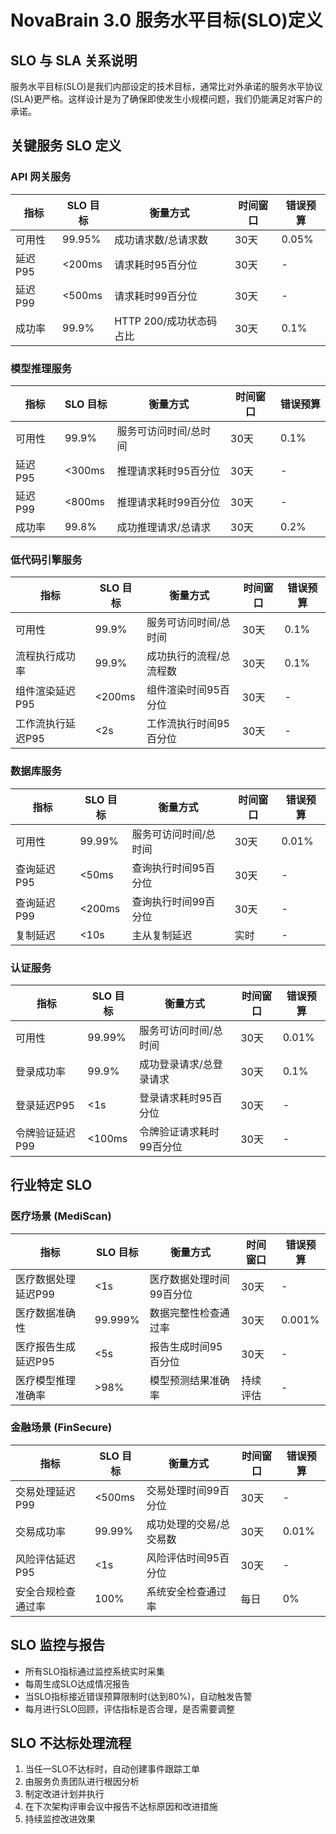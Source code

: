 # NovaBrain 3.0 服务水平目标(SLO)定义

## SLO 与 SLA 关系说明

服务水平目标(SLO)是我们内部设定的技术目标，通常比对外承诺的服务水平协议(SLA)更严格。这样设计是为了确保即使发生小规模问题，我们仍能满足对客户的承诺。

## 关键服务 SLO 定义

### API 网关服务

| 指标 | SLO 目标 | 衡量方式 | 时间窗口 | 错误预算 |
|------|----------|----------|----------|----------|
| 可用性 | 99.95% | 成功请求数/总请求数 | 30天 | 0.05% |
| 延迟P95 | <200ms | 请求耗时95百分位 | 30天 | - |
| 延迟P99 | <500ms | 请求耗时99百分位 | 30天 | - |
| 成功率 | 99.9% | HTTP 200/成功状态码占比 | 30天 | 0.1% |

### 模型推理服务

| 指标 | SLO 目标 | 衡量方式 | 时间窗口 | 错误预算 |
|------|----------|----------|----------|----------|
| 可用性 | 99.9% | 服务可访问时间/总时间 | 30天 | 0.1% |
| 延迟P95 | <300ms | 推理请求耗时95百分位 | 30天 | - |
| 延迟P99 | <800ms | 推理请求耗时99百分位 | 30天 | - |
| 成功率 | 99.8% | 成功推理请求/总请求 | 30天 | 0.2% |

### 低代码引擎服务

| 指标 | SLO 目标 | 衡量方式 | 时间窗口 | 错误预算 |
|------|----------|----------|----------|----------|
| 可用性 | 99.9% | 服务可访问时间/总时间 | 30天 | 0.1% |
| 流程执行成功率 | 99.9% | 成功执行的流程/总流程数 | 30天 | 0.1% |
| 组件渲染延迟P95 | <200ms | 组件渲染时间95百分位 | 30天 | - |
| 工作流执行延迟P95 | <2s | 工作流执行时间95百分位 | 30天 | - |

### 数据库服务

| 指标 | SLO 目标 | 衡量方式 | 时间窗口 | 错误预算 |
|------|----------|----------|----------|----------|
| 可用性 | 99.99% | 服务可访问时间/总时间 | 30天 | 0.01% |
| 查询延迟P95 | <50ms | 查询执行时间95百分位 | 30天 | - |
| 查询延迟P99 | <200ms | 查询执行时间99百分位 | 30天 | - |
| 复制延迟 | <10s | 主从复制延迟 | 实时 | - |

### 认证服务

| 指标 | SLO 目标 | 衡量方式 | 时间窗口 | 错误预算 |
|------|----------|----------|----------|----------|
| 可用性 | 99.99% | 服务可访问时间/总时间 | 30天 | 0.01% |
| 登录成功率 | 99.9% | 成功登录请求/总登录请求 | 30天 | 0.1% |
| 登录延迟P95 | <1s | 登录请求耗时95百分位 | 30天 | - |
| 令牌验证延迟P99 | <100ms | 令牌验证请求耗时99百分位 | 30天 | - |

## 行业特定 SLO

### 医疗场景 (MediScan)

| 指标 | SLO 目标 | 衡量方式 | 时间窗口 | 错误预算 |
|------|----------|----------|----------|----------|
| 医疗数据处理延迟P99 | <1s | 医疗数据处理时间99百分位 | 30天 | - |
| 医疗数据准确性 | 99.999% | 数据完整性检查通过率 | 30天 | 0.001% |
| 医疗报告生成延迟P95 | <5s | 报告生成时间95百分位 | 30天 | - |
| 医疗模型推理准确率 | >98% | 模型预测结果准确率 | 持续评估 | - |

### 金融场景 (FinSecure)

| 指标 | SLO 目标 | 衡量方式 | 时间窗口 | 错误预算 |
|------|----------|----------|----------|----------|
| 交易处理延迟P99 | <500ms | 交易处理时间99百分位 | 30天 | - |
| 交易成功率 | 99.99% | 成功处理的交易/总交易数 | 30天 | 0.01% |
| 风险评估延迟P95 | <1s | 风险评估时间95百分位 | 30天 | - |
| 安全合规检查通过率 | 100% | 系统安全检查通过率 | 每日 | 0% |

## SLO 监控与报告

- 所有SLO指标通过监控系统实时采集
- 每周生成SLO达成情况报告
- 当SLO指标接近错误预算限制时(达到80%)，自动触发告警
- 每月进行SLO回顾，评估指标是否合理，是否需要调整

## SLO 不达标处理流程

1. 当任一SLO不达标时，自动创建事件跟踪工单
2. 由服务负责团队进行根因分析
3. 制定改进计划并执行
4. 在下次架构评审会议中报告不达标原因和改进措施
5. 持续监控改进效果
